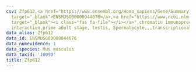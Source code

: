 ```yaml
---
csv: Zfp612,<a href="https://www.ensembl.org/Homo_sapiens/Gene/Summary?db=core;g=ENSMUSG00000044676"
  target="_blank">ENSMUSG00000044676</a>,<a href="https://www.ncbi.nlm.nih.gov/pubmed/25450459"
  target="_blank"><i class="fas fa-file"></i></a>",chromatin immunoprecipitation assay,direct
  interaction,prime adult stage, testis, Spermatocyte,,,transcriptional regulation,
data_alias: Zfp612
data_id: ENSMUSG00000044676
data_numevidence: 1
data_species: Mus musculus
data_taxid: '10090'
title: Zfp612
---
```

